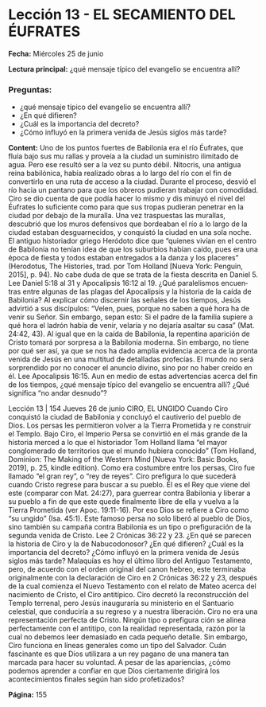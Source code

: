 # Lección 13 - EL SECAMIENTO DEL ÉUFRATES

**Fecha:** Miércoles 25 de junio

**Lectura principal:** ¿qué mensaje típico del evangelio se encuentra allí?

### Preguntas:
- ¿qué mensaje típico del evangelio se encuentra allí?
- ¿En qué difieren?
- ¿Cuál es la importancia del decreto?
- ¿Cómo influyó en la primera venida de Jesús siglos más tarde?


**Content:** 
Uno de los puntos fuertes de Babilonia era el río Éufrates, que fluía bajo sus mu­
rallas y proveía a la ciudad un suministro ilimitado de agua. Pero ese resultó ser
a la vez su punto débil. Nitocris, una antigua reina babilónica, había realizado
obras a lo largo del río con el fin de convertirlo en una ruta de acceso a la ciudad.
Durante el proceso, desvió el río hacia un pantano para que los obreros pudieran
trabajar con comodidad. Ciro se dio cuenta de que podía hacer lo mismo y dis­
minuyó el nivel del Éufrates lo suficiente como para que sus tropas pudieran
penetrar en la ciudad por debajo de la muralla. Una vez traspuestas las murallas,
descubrió que los muros defensivos que bordeaban el río a lo largo de la ciudad
estaban desguarnecidos, y conquistó la ciudad en una sola noche. El antiguo
historiador griego Heródoto dice que “quienes vivían en el centro de Babilonia
no tenían idea de que los suburbios habían caído, pues era una época de fiesta
y todos estaban entregados a la danza y los placeres” (Herodotus, The Histories,
trad. por Tom Holland [Nueva York: Penguin, 2015], p. 94). No cabe duda de que
se trata de la fiesta descrita en Daniel 5.
Lee Daniel 5:18 al 31 y Apocalipsis 16:12 al 19. ¿Qué paralelismos encuen­
tras entre algunas de las plagas del Apocalipsis y la historia de la caída de
Babilonia?
Al explicar cómo discernir las señales de los tiempos, Jesús advirtió a sus
discípulos: “Velen, pues, porque no saben a qué hora ha de venir su Señor. Sin
embargo, sepan esto: Si el padre de la familia supiere a qué hora el ladrón había
de venir, velaría y no dejaría asaltar su casa” (Mat. 24:42, 43). Al igual que en
la caída de Babilonia, la repentina aparición de Cristo tomará por sorpresa a
la Babilonia moderna. Sin embargo, no tiene por qué ser así, ya que se nos ha
dado amplia evidencia acerca de la pronta venida de Jesús en una multitud de
detalladas profecías.
El mundo no será sorprendido por no conocer el anuncio divino, sino por
no haber creído en él.
Lee Apocalipsis 16:15. Aun en medio de estas advertencias acerca del fin de los
tiempos, ¿qué mensaje típico del evangelio se encuentra allí? ¿Qué significa “no
andar desnudo”?

Lección 13  |
154
Jueves 26 de junio
CIRO, EL UNGIDO
Cuando Ciro conquistó la ciudad de Babilonia y concluyó el cautiverio del
pueblo de Dios. Los persas les permitieron volver a la Tierra Prometida y re­
construir el Templo. Bajo Ciro, el Imperio Persa se convirtió en el más grande
de la historia merced a lo que el historiador Tom Holland llama “el mayor
conglomerado de territorios que el mundo hubiera conocido” (Tom Holland,
Dominion: The Making of the Western Mind [Nueva York: Basic Books, 2019], p.
25, kindle edition). Como era costumbre entre los persas, Ciro fue llamado
“el gran rey”, o “rey de reyes”.
Ciro prefigura lo que sucederá cuando Cristo regrese para buscar a su pueblo.
Él es el Rey que viene del este (comparar con Mat. 24:27), para guerrear contra
Babilonia y liberar a su pueblo a fin de que este quede finalmente libre de ella
y vuelva a la Tierra Prometida (ver Apoc. 19:11-16). Por eso Dios se refiere a Ciro
como “su ungido” (Isa. 45:1). Este famoso persa no solo liberó al pueblo de Dios,
sino también su campaña contra Babilonia es un tipo o prefiguración de la
segunda venida de Cristo.
Lee 2 Crónicas 36:22 y 23. ¿En qué se parecen la historia de Ciro y la de
Nabucodonosor? ¿En qué difieren? ¿Cuál es la importancia del decreto?
¿Cómo influyó en la primera venida de Jesús siglos más tarde?
Malaquías es hoy el último libro del Antiguo Testamento, pero, de acuerdo
con el orden original del canon hebreo, este terminaba originalmente con la
declaración de Ciro en 2 Crónicas 36:22 y 23, después de la cual comienza el
Nuevo Testamento con el relato de Mateo acerca del nacimiento de Cristo,
el Ciro antitípico. Ciro decretó la reconstrucción del Templo terrenal, pero
Jesús inauguraría su ministerio en el Santuario celestial, que conduciría a
su regreso y a nuestra liberación.
Ciro no era una representación perfecta de Cristo. Ningún tipo o prefigura­
ción se alinea perfectamente con el antitipo, con la realidad representada, razón
por la cual no debemos leer demasiado en cada pequeño detalle. Sin embargo,
Ciro funciona en líneas generales como un tipo del Salvador.
Cuán fascinante es que Dios utilizara a un rey pagano de una manera tan
marcada para hacer su voluntad. A pesar de las apariencias, ¿cómo podemos
aprender a confiar en que Dios ciertamente dirigirá los acontecimientos finales
según han sido profetizados?

**Página:** 155